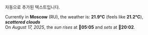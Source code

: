 
자동으로 추가된 텍스트입니다.

<!--START_SECTION:weather:moscow-->
Currently in **Moscow** (RU), the weather is: **21.9°C** (feels like **21.2°C**), ***scattered clouds***<br/>
On *August 17, 2025*, the *sun rises* at 🌅**05:05** and *sets* at 🌇**20:02**.
<!--END_SECTION:weather-->

